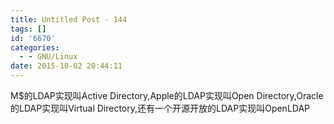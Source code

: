 ```yaml
---
title: Untitled Post - 144
tags: []
id: '6670'
categories:
  - - GNU/Linux
date: 2015-10-02 20:44:11
---
```


M$的LDAP实现叫Active Directory,Apple的LDAP实现叫Open Directory,Oracle的LDAP实现叫Virtual Directory,还有一个开源开放的LDAP实现叫OpenLDAP